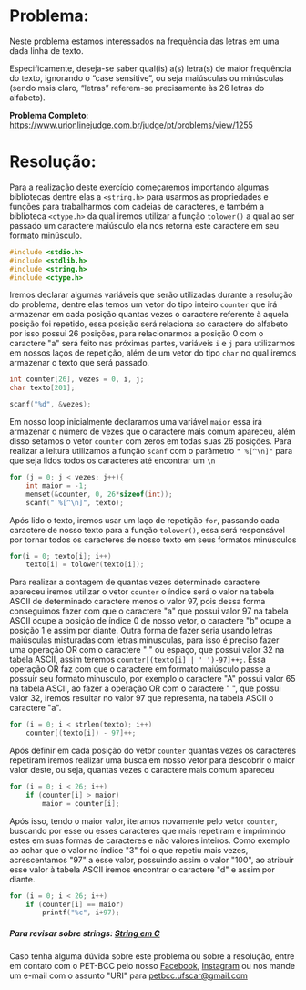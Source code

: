 # Problema:   
Neste problema estamos interessados na frequência das letras em uma dada linha de texto.

Especificamente, deseja-se saber qual(is) a(s) letra(s) de maior frequência do texto, ignorando o “case sensitive”, ou seja maiúsculas ou minúsculas (sendo mais claro, “letras” referem-se precisamente às 26 letras do alfabeto).

**Problema Completo**: https://www.urionlinejudge.com.br/judge/pt/problems/view/1255

# Resolução:

Para a realização deste exercício começaremos importando algumas bibliotecas dentre elas a `<string.h>` para usarmos as propriedades e funções para trabalharmos com cadeias de caracteres, e também a biblioteca `<ctype.h>` da qual iremos utilizar a função `tolower()` a qual ao ser passado um caractere maiúsculo ela nos retorna este caractere em seu formato minúsculo.
```c
#include <stdio.h>
#include <stdlib.h>
#include <string.h>
#include <ctype.h>
```

Iremos declarar algumas variáveis que serão utilizadas durante a resolução do problema, dentre elas temos um vetor do tipo inteiro `counter` que irá armazenar em cada posição quantas vezes o caractere referente à aquela posição foi repetido, essa posição será relaciona ao caractere do alfabeto por isso possui 26 posições, para relacionarmos a posição 0 com o caractere "a" será feito nas próximas partes, variáveis `i` e `j` para utilizarmos em nossos laços de repetição, além de um vetor do tipo `char` no qual iremos armazenar o texto que será passado.
```c
int counter[26], vezes = 0, i, j;
char texto[201];

scanf("%d", &vezes);
```

Em nosso loop inicialmente declaramos uma variável `maior` essa irá armazenar o número de vezes que o caractere mais comum apareceu, além disso setamos o vetor `counter` com zeros em todas suas 26 posições. Para realizar a leitura utilizamos a função `scanf` com o parâmetro `" %[^\n]"` para que seja lidos todos os caracteres até encontrar um `\n`
```c
for (j = 0; j < vezes; j++){
    int maior = -1;
    memset(&counter, 0, 26*sizeof(int));
    scanf(" %[^\n]", texto);
```

Após lido o texto, iremos usar um laço de repetição `for`, passando cada caractere de nosso texto para a função `tolower()`, essa será responsável por tornar todos os caracteres de nosso texto em seus formatos minúsculos
```c
for(i = 0; texto[i]; i++)
	texto[i] = tolower(texto[i]);
```

Para realizar a contagem de quantas vezes determinado caractere apareceu iremos utilizar o vetor `counter` o índice será o valor na tabela ASCII de determinado caractere menos o valor 97, pois dessa forma conseguimos fazer com que o caractere "a" que possui valor 97 na tabela ASCII ocupe a posição de índice 0 de nosso vetor, o caractere "b" ocupe a posição 1 e assim por diante.
Outra forma de fazer seria usando letras maiúsculas misturadas com letras minusculas, para isso é preciso fazer uma operação OR com o caractere " " ou espaço, que possui valor 32 na tabela ASCII, assim teremos `counter[(texto[i] | ' ')-97]++;`. Essa operação OR faz com que o caractere em formato maiúsculo passe a possuir seu formato minusculo, por exemplo o caractere "A" possui valor 65 na tabela ASCII, ao fazer a operação OR com o caractere " ", que possui valor 32, iremos resultar no valor 97 que representa, na tabela ASCII o caractere "a".
```c
for (i = 0; i < strlen(texto); i++)
    counter[(texto[i]) - 97]++;
```

Após definir em cada posição do vetor `counter` quantas vezes os caracteres repetiram iremos realizar uma busca em nosso vetor para descobrir o maior valor deste, ou seja, quantas vezes o caractere mais comum apareceu
```c
for (i = 0; i < 26; i++)
    if (counter[i] > maior)
        maior = counter[i];
```

Após isso, tendo o maior valor, iteramos novamente pelo vetor `counter`, buscando por esse ou esses caracteres que mais repetiram e imprimindo estes em suas formas de caracteres e não valores inteiros. Como exemplo ao achar que o valor no índice "3" foi o que repetiu mais vezes, acrescentamos "97" a esse valor, possuindo assim o valor "100", ao atribuir esse valor à tabela ASCII iremos encontrar o caractere "d" e assim por diante.
```c
for (i = 0; i < 26; i++)
    if (counter[i] == maior)
        printf("%c", i+97);
```


##### Para revisar sobre strings: [String em C](http://linguagemc.com.br/string-em-c-vetor-de-caracteres/)
    
Caso tenha alguma dúvida sobre este problema ou sobre a resolução, entre em contato com o PET-BCC pelo nosso
[Facebook](https://www.facebook.com/petbcc/),
[Instagram](https://www.instagram.com/petbcc.ufscar/)
ou nos mande um e-mail com o assunto "URI" para  petbcc.ufscar@gmail.com